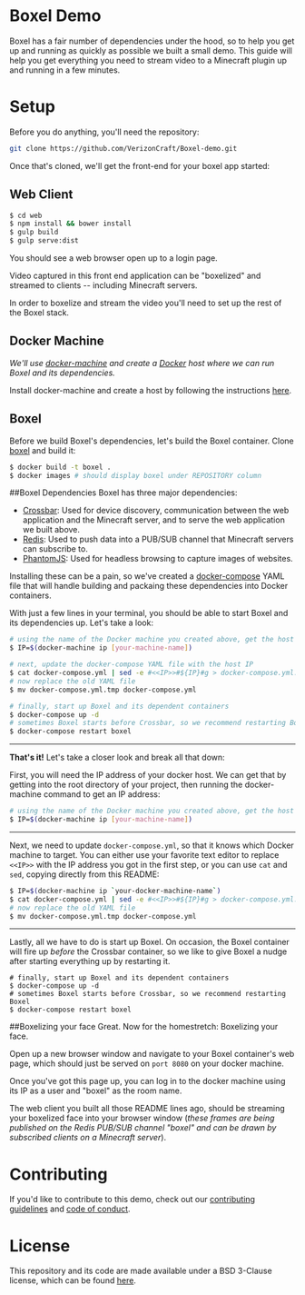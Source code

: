 # Boxel Demo
Boxel has a fair number of dependencies under the hood, so to help you get up
and running as quickly as possible we built a small demo. This guide will help
you get everything you need to stream video to a Minecraft plugin up and running
in a few minutes.

# Setup
Before you do anything, you'll need the repository:

```bash
git clone https://github.com/VerizonCraft/Boxel-demo.git
```

Once that's cloned, we'll get the front-end for your boxel app started:

## Web Client

```bash
$ cd web
$ npm install && bower install
$ gulp build
$ gulp serve:dist
```

You should see a web browser open up to a login page.

Video captured in this front end application can be "boxelized" and streamed to
clients -- including Minecraft servers.

In order to boxelize and stream the video you'll need to set up the rest of the
Boxel stack.

## Docker Machine
*We'll use [docker-machine](https://github.com/docker/machine) and create a [Docker](https://github.com/docker/docker) 
host where we can run Boxel and its dependencies.*

Install docker-machine and create a host by following the instructions [here](https://github.com/docker/machine).

## Boxel

Before we build Boxel's dependencies, let's build the Boxel container.
Clone [boxel](https://github.com/VerizonCraft/Boxel) and build it:

```bash
$ docker build -t boxel .
$ docker images # should display boxel under REPOSITORY column
```

##Boxel Dependencies
Boxel has three major dependencies:

* [Crossbar](http://crossbar.io/): Used for device discovery, communication
  between the web application and the Minecraft server, and to serve the web
  application we built above.
* [Redis](https://github.com/antirez/redis): Used to push data into a PUB/SUB
  channel that Minecraft servers can subscribe to.
* [PhantomJS](https://github.com/ariya/phantomjs): Used for headless browsing to
  capture images of websites.

Installing these can be a pain, so we've created a
[docker-compose](https://github.com/docker/compose) YAML file that
will handle building and packaing these dependencies into Docker containers.

With just a few lines in your terminal, you should be able to start Boxel and
its dependencies up. Let's take a look:

```bash
# using the name of the Docker machine you created above, get the host IP
$ IP=$(docker-machine ip [your-machine-name])

# next, update the docker-compose YAML file with the host IP
$ cat docker-compose.yml | sed -e #<<IP>>#${IP}#g > docker-compose.yml.tmp
# now replace the old YAML file
$ mv docker-compose.yml.tmp docker-compose.yml

# finally, start up Boxel and its dependent containers
$ docker-compose up -d
# sometimes Boxel starts before Crossbar, so we recommend restarting Boxel
$ docker-compose restart boxel
```

---

**That's it!** Let's take a closer look and break all that down:

First, you will need the IP address of your docker host. We can get that by
getting into the root directory of your project, then running the docker-machine
command to get an IP address:

```bash
# using the name of the Docker machine you created above, get the host IP
$ IP=$(docker-machine ip [your-machine-name])
```

---

Next, we need to update `docker-compose.yml`, so that it knows which Docker
machine to target. You can either use your favorite text editor to replace
`<<IP>>` with the IP address you got in the first step, or you can use `cat` and
`sed`, copying directly from this README:

```bash
$ IP=$(docker-machine ip `your-docker-machine-name`)
$ cat docker-compose.yml | sed -e #<<IP>>#${IP}#g > docker-compose.yml.tmp
# now replace the old YAML file
$ mv docker-compose.yml.tmp docker-compose.yml
```

---

Lastly, all we have to do is start up Boxel. On occasion, the Boxel container
will fire up *before* the Crossbar container, so we like to give Boxel a nudge
after starting everything up by restarting it.
```
# finally, start up Boxel and its dependent containers
$ docker-compose up -d
# sometimes Boxel starts before Crossbar, so we recommend restarting Boxel
$ docker-compose restart boxel
```


##Boxelizing your face
Great. Now for the homestretch: Boxelizing your face.

Open up a new browser window and navigate to your Boxel container's web page,
which should just be served on `port 8080` on your docker machine.

Once you've got this page up, you can log in to the docker machine using its IP
as a user and "boxel" as the room name.

The web client you built all those README lines ago, should be streaming your
boxelized face into your browser window (*these frames are being published on
the Redis PUB/SUB channel "boxel" and can be drawn by subscribed clients on a Minecraft server*).

# Contributing
If you'd like to contribute to this demo, check out our [contributing guidelines](https://github.com/VerizonCraft/Boxel-demo/blob/master/CONTRIBUTING.md)
and [code of conduct](https://github.com/VerizonCraft/Boxel-demo/blob/master/COC.md).

# License
This repository and its code are made available under a BSD 3-Clause license, which can be found [here](https://github.com/VerizonCraft/Boxel-demo/blob/master/LICENSE).

